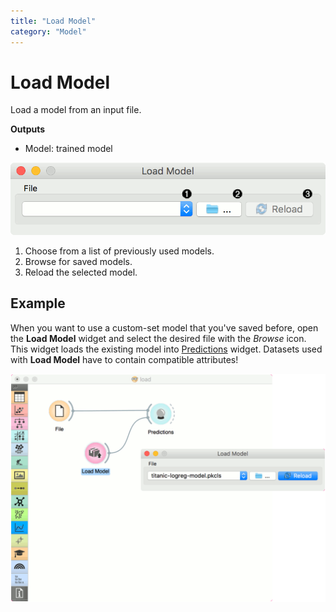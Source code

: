 ```yaml
---
title: "Load Model"
category: "Model"
---
```

Load Model
==========

Load a model from an input file.

**Outputs**

- Model: trained model

![](/widget-catalog/model/images/LoadModel-stamped.png)

1. Choose from a list of previously used models.
2. Browse for saved models.
3. Reload the selected model.

Example
-------

When you want to use a custom-set model that you've saved before, open the **Load Model** widget and select the desired file with the *Browse* icon. This widget loads the existing model into [Predictions](/widget-catalog/model/../evaluate/predictions) widget. Datasets used with **Load Model** have to contain compatible attributes!

![](/widget-catalog/model/images/LoadModel-example.png)
